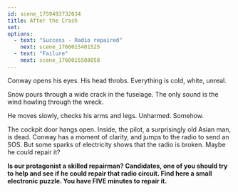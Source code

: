 ```yaml
---
id: scene_1759493732034
title: After the Crash
set:
options:
  - text: "Success - Radio repaired"
    next: scene_1760015401525
  - text: "Failure"
    next: scene_1760015508058
---
```


Conway opens his eyes.
His head throbs.
Everything is cold, white, unreal.

Snow pours through a wide crack in the fuselage.
The only sound is the wind howling through the wreck.

He moves slowly, checks his arms and legs.
Unharmed. Somehow.

The cockpit door hangs open.
Inside, the pilot, a surprisingly old Asian man, is dead.
Conway has a moment of clarity, and jumps to the radio to send an SOS. 
But some sparks of electricity shows that the radio is broken. 
Maybe he could repair it?

**Is our protagonist a skilled repairman? Candidates, one of you should try to help and see if he could repair that radio circuit. Find here a small electronic puzzle. You have FIVE minutes to repair it.**